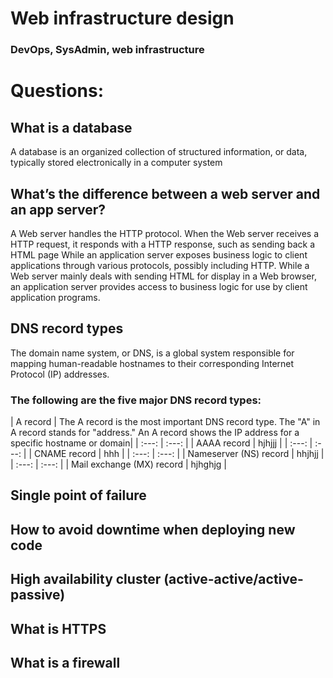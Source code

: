# Web infrastructure design

### DevOps, SysAdmin, web infrastructure

# Questions:

## What is a database
A database is an organized collection of structured information, or data, typically stored electronically in a computer system

## What’s the difference between a web server and an app server?
A Web server handles the HTTP protocol. When the Web server receives a HTTP request, it responds with a HTTP response, such as sending back a HTML page While an application server exposes business logic to client applications through various protocols, possibly including HTTP. While a Web server mainly deals with sending HTML for display in a Web browser, an application server provides access to business logic for use by client application programs.

## DNS record types
The domain name system, or DNS, is a global system responsible for mapping human-readable hostnames to their corresponding Internet Protocol (IP) addresses.
### The following are the five major DNS record types:

| A record                  |   The A record is the most important DNS record type. 
                                The "A" in A record stands for "address." An A record 
                                shows the IP address for a specific hostname or domain|
| :---:                     | :---: |
| AAAA record               | hjhjjj |
| :---:                     | :---: |
| CNAME record              | hhh |
| :---:                     | :---: |
| Nameserver (NS) record    | hhjhjj |
| :---:                     | :---: |
| Mail exchange (MX) record | hjhghjg |

## Single point of failure

## How to avoid downtime when deploying new code

## High availability cluster (active-active/active-passive)

## What is HTTPS

## What is a firewall